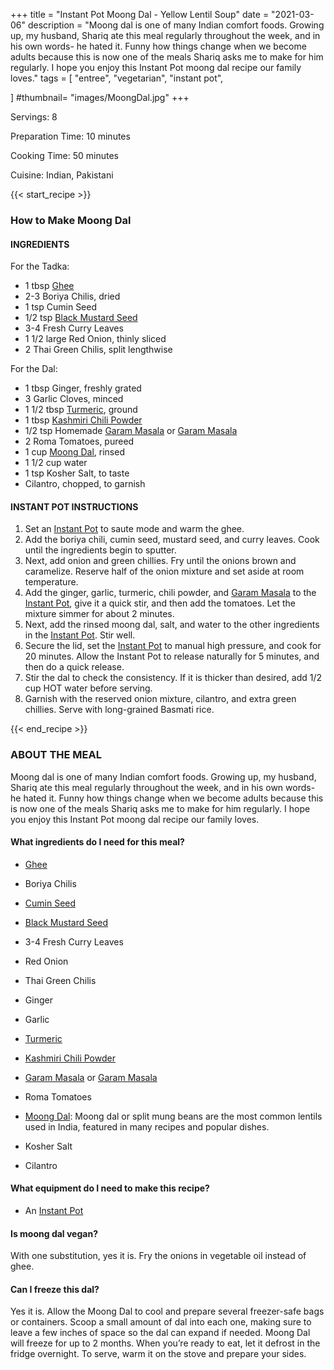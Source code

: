 +++
title = "Instant Pot Moong Dal - Yellow Lentil Soup"
date = "2021-03-06"
description = "Moong dal is one of many Indian comfort foods. Growing up, my husband, Shariq ate this meal regularly throughout the week, and in his own words- he hated it. Funny how things change when we become adults because this is now one of the meals Shariq asks me to make for him regularly. I hope you enjoy this Instant Pot moong dal recipe our family loves."
tags = [
    "entree",
    "vegetarian", 
    "instant pot", 
    
]
#thumbnail= "images/MoongDal.jpg"
+++

Servings: 8 <!--more-->

Preparation Time: 10 minutes

Cooking Time: 50 minutes 

Cuisine: Indian, Pakistani

{{< start_recipe >}}

### How to Make Moong Dal 

#### INGREDIENTS 

For the Tadka: 

* 1 tbsp [Ghee](https://amzn.to/2ZkJkrW) 
* 2-3 Boriya Chilis, dried 
* 1 tsp Cumin Seed
* 1/2 tsp [Black Mustard Seed](https://amzn.to/3eNP1rC)
* 3-4 Fresh Curry Leaves   
* 1 1/2 large Red Onion, thinly sliced
* 2 Thai Green Chilis, split lengthwise 

For the Dal: 

* 1 tbsp Ginger, freshly grated 
* 3 Garlic Cloves, minced 
* 1 1/2 tbsp [Turmeric](https://amzn.to/3rWz3iD), ground 
* 1 tbsp [Kashmiri Chili Powder](https://amzn.to/3jP2lMC) 
* 1/2 tsp Homemade [Garam Masala](https://www.jamilghar.com/recipe/pakistani_garam_masala/) or [Garam Masala](https://amzn.to/3u0tvEX)
* 2 Roma Tomatoes, pureed 
* 1 cup [Moong Dal](https://amzn.to/3rCtNAB), rinsed   
* 1 1/2 cup water 
* 1 tsp Kosher Salt, to taste
* Cilantro, chopped, to garnish 


#### INSTANT POT INSTRUCTIONS 

1. Set an [Instant Pot](https://amzn.to/3qfNYCZ) to saute mode and warm the ghee. 
2. Add the boriya chili, cumin seed, mustard seed, and curry leaves. Cook until the ingredients begin to sputter. 
3. Next, add onion and green chillies. Fry until the onions brown and caramelize. Reserve half of the onion mixture and set aside at room temperature. 
4. Add the ginger, garlic, turmeric, chili powder, and [Garam Masala](https://www.jamilghar.com/recipe/pakistani_garam_masala/) to the [Instant Pot](https://amzn.to/3qfNYCZ), give it a quick stir, and then add the tomatoes. Let the mixture simmer for about 2 minutes. 
5. Next, add the rinsed moong dal, salt, and water to the other ingredients in the [Instant Pot](https://amzn.to/3qfNYCZ). Stir well. 
6. Secure the lid, set the [Instant Pot](https://amzn.to/3qfNYCZ) to manual high pressure, and cook for 20 minutes. Allow the Instant Pot to release naturally for 5 minutes, and then do a quick release. 
7. Stir the dal to check the consistency. If it is thicker than desired, add 1/2 cup HOT water before serving. 
8. Garnish with the reserved onion mixture, cilantro, and extra green chillies. Serve with long-grained Basmati rice. 

{{< end_recipe >}}

### ABOUT THE MEAL 

Moong dal is one of many Indian comfort foods. Growing up, my husband, Shariq ate this meal regularly throughout the week, and in his own words- he hated it. Funny how things change when we become adults because this is now one of the meals Shariq asks me to make for him regularly. I hope you enjoy this Instant Pot moong dal recipe our family loves. 

#### What ingredients do I need for this meal?

* [Ghee](https://amzn.to/2ZkJkrW) 

* Boriya Chilis 

* [Cumin Seed](https://amzn.to/3o2QWws)

* [Black Mustard Seed](https://amzn.to/3eNP1rC)

* 3-4 Fresh Curry Leaves   

* Red Onion

* Thai Green Chilis 

*  Ginger

* Garlic 

* [Turmeric](https://amzn.to/3rWz3iD)
 
* [Kashmiri Chili Powder](https://amzn.to/3jP2lMC) 

* [Garam Masala](https://www.jamilghar.com/recipe/pakistani_garam_masala/) or [Garam Masala](https://amzn.to/3u0tvEX)

* Roma Tomatoes

* [Moong Dal](https://amzn.to/3rCtNAB): Moong dal or split mung beans are the most common lentils used in India, featured in many recipes and popular dishes.  

* Kosher Salt

* Cilantro

#### What equipment do I need to make this recipe?

* An [Instant Pot](https://amzn.to/3qCCLwi) 

#### Is moong dal vegan? 

With one substitution, yes it is. Fry the onions in vegetable oil instead of ghee. 

#### Can I freeze this dal? 

Yes it is. Allow the Moong Dal to cool and prepare several freezer-safe bags or containers. Scoop a small amount of dal into each one, making sure to leave a few inches of space so the dal can expand if needed. Moong Dal will freeze for up to 2 months. When you’re ready to eat, let it defrost in the fridge overnight. To serve, warm it on the stove and prepare your sides.
